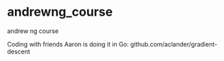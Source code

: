 # andrewng_course
andrew ng course

Coding with friends
Aaron is doing it in Go:
github.com/aclander/gradient-descent
